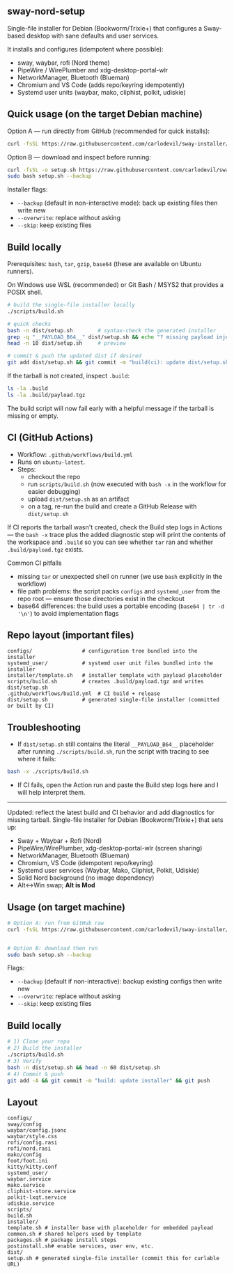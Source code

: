 ## sway-nord-setup

Single-file installer for Debian (Bookworm/Trixie+) that configures a Sway-based
desktop with sane defaults and user services.

 It installs and configures (idempotent where possible):
- sway, waybar, rofi (Nord theme)
- PipeWire / WirePlumber and xdg-desktop-portal-wlr
- NetworkManager, Bluetooth (Blueman)
- Chromium and VS Code (adds repo/keyring idempotently)
- Systemd user units (waybar, mako, cliphist, polkit, udiskie)

## Quick usage (on the target Debian machine)
Option A — run directly from GitHub (recommended for quick installs):

```bash
curl -fsSL https://raw.githubusercontent.com/carlodevil/sway-installer/main/dist/setup.sh | sudo bash -s -- --backup
```

Option B — download and inspect before running:

```bash
curl -fsSL -o setup.sh https://raw.githubusercontent.com/carlodevil/sway-installer/main/dist/setup.sh
sudo bash setup.sh --backup
```

Installer flags:
- `--backup` (default in non-interactive mode): back up existing files then write new
- `--overwrite`: replace without asking
- `--skip`: keep existing files

## Build locally
Prerequisites: `bash`, `tar`, `gzip`, `base64` (these are available on Ubuntu runners).

On Windows use WSL (recommended) or Git Bash / MSYS2 that provides a POSIX shell.

```bash
# build the single-file installer locally
./scripts/build.sh

# quick checks
bash -n dist/setup.sh        # syntax-check the generated installer
grep -q "__PAYLOAD_B64__" dist/setup.sh && echo "? missing payload injection" || echo "? payload injected"
head -n 10 dist/setup.sh     # preview

# commit & push the updated dist if desired
git add dist/setup.sh && git commit -m "build(ci): update dist/setup.sh" && git push
```

If the tarball is not created, inspect `.build`:

```bash
ls -la .build
ls -la .build/payload.tgz
```

The build script will now fail early with a helpful message if the tarball is missing or empty.

## CI (GitHub Actions)
- Workflow: `.github/workflows/build.yml`
- Runs on `ubuntu-latest`.
- Steps:
	- checkout the repo
	- run `scripts/build.sh` (now executed with `bash -x` in the workflow for easier debugging)
	- upload `dist/setup.sh` as an artifact
	- on a tag, re-run the build and create a GitHub Release with `dist/setup.sh`

If CI reports the tarball wasn't created, check the Build step logs in Actions — the `bash -x` trace plus the added diagnostic step will print the contents of the workspace and `.build` so you can see whether `tar` ran and whether `.build/payload.tgz` exists.

Common CI pitfalls
- missing `tar` or unexpected shell on runner (we use `bash` explicitly in the workflow)
- file path problems: the script packs `configs` and `systemd_user` from the repo root — ensure those directories exist in the checkout
- base64 differences: the build uses a portable encoding (`base64 | tr -d '\n'`) to avoid implementation flags

## Repo layout (important files)
```
configs/                # configuration tree bundled into the installer
systemd_user/           # systemd user unit files bundled into the installer
installer/template.sh   # installer template with payload placeholder
scripts/build.sh        # creates .build/payload.tgz and writes dist/setup.sh
.github/workflows/build.yml  # CI build + release
dist/setup.sh           # generated single-file installer (committed or built by CI)
```

## Troubleshooting
- If `dist/setup.sh` still contains the literal `__PAYLOAD_B64__` placeholder after running `./scripts/build.sh`, run the script with tracing to see where it fails:

```bash
bash -x ./scripts/build.sh
```

- If CI fails, open the Action run and paste the Build step logs here and I will help interpret them.

---
Updated: reflect the latest build and CI behavior and add diagnostics for missing tarball.
Single-file installer for Debian (Bookworm/Trixie+) that sets up:
- Sway + Waybar + Rofi (Nord)
- PipeWire/WirePlumber, xdg-desktop-portal-wlr (screen sharing)
- NetworkManager, Bluetooth (Blueman)
- Chromium, VS Code (idempotent repo/keyring)
- Systemd user services (Waybar, Mako, Cliphist, Polkit, Udiskie)
- Solid Nord background (no image dependency)
- Alt↔Win swap; **Alt is Mod**


## Usage (on target machine)
```bash
# Option A: run from GitHub raw
curl -fsSL https://raw.githubusercontent.com/carlodevil/sway-installer/dist/setup.sh | sudo bash -s -- --backup


# Option B: download then run
sudo bash setup.sh --backup
```
Flags:
- `--backup` (default if non-interactive): backup existing configs then write new
- `--overwrite`: replace without asking
- `--skip`: keep existing files


## Build locally
```bash
# 1) Clone your repo
# 2) Build the installer
./scripts/build.sh
# 3) Verify
bash -n dist/setup.sh && head -n 60 dist/setup.sh
# 4) Commit & push
git add -A && git commit -m "build: update installer" && git push
```


## Layout
```
configs/
sway/config
waybar/config.jsonc
waybar/style.css
rofi/config.rasi
rofi/nord.rasi
mako/config
foot/foot.ini
kitty/kitty.conf
systemd_user/
waybar.service
mako.service
cliphist-store.service
polkit-lxqt.service
udiskie.service
scripts/
build.sh
installer/
template.sh # installer base with placeholder for embedded payload
common.sh # shared helpers used by template
packages.sh # package install steps
postinstall.sh# enable services, user env, etc.
dist/
setup.sh # generated single-file installer (commit this for curlable URL)